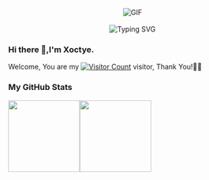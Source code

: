 
<div align="center">
  <a>
     <img align="center" alt="GIF" src="https://media.giphy.com/media/iIqmM5tTjmpOB9mpbn/giphy.gif" /><br><br>
    <img src="https://readme-typing-svg.demolab.com?font=Fira+Code&pause=1000&color=024EF7&width=435&lines=NOTHING IS IMPOSSIBLE&center=true&size=27" alt="Typing SVG" />
  </a>
</div>

### Hi there 👋,I'm Xoctye.

Welcome, You are my [![Visitor Count](https://profile-counter.glitch.me/Xoctye/count.svg)](https://blog.i-xiao.space/) visitor, Thank You!🎉🎉

### My GitHub Stats
[<span><img src="https://github-readme-stats.vercel.app/api/top-langs/?username=Xoctye&layout=compact" height=145/></span><span><img src="https://github-readme-stats.vercel.app/api?username=Xoctye&count_private=true&show_icons=true" height=145/></span>](https://blog.i-xiao.space/)
